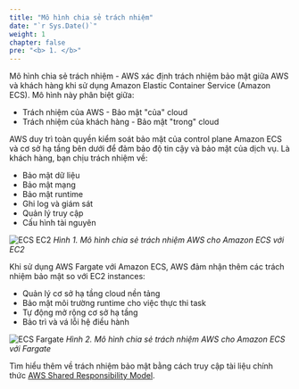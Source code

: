 ```yaml
---
title: "Mô hình chia sẻ trách nhiệm"
date: "`r Sys.Date()`"
weight: 1
chapter: false
pre: "<b> 1. </b>"
---
```


Mô hình chia sẻ trách nhiệm - AWS xác định trách nhiệm bảo mật giữa AWS và khách hàng khi sử dụng Amazon Elastic Container Service (Amazon ECS). Mô hình này phân biệt giữa:

* Trách nhiệm của AWS - Bảo mật "của" cloud
* Trách nhiệm của khách hàng - Bảo mật "trong" cloud

AWS duy trì toàn quyền kiểm soát bảo mật của control plane Amazon ECS và cơ sở hạ tầng bên dưới để đảm bảo độ tin cậy và bảo mật của dịch vụ. Là khách hàng, bạn chịu trách nhiệm về:

* Bảo mật dữ liệu
* Bảo mật mạng
* Bảo mật runtime
* Ghi log và giám sát
* Quản lý truy cập
* Cấu hình tài nguyên

![ECS EC2](/images/1-shared-responsibility-model/image.png)
*Hình 1. Mô hình chia sẻ trách nhiệm AWS cho Amazon ECS với EC2*

Khi sử dụng AWS Fargate với Amazon ECS, AWS đảm nhận thêm các trách nhiệm bảo mật so với EC2 instances:

* Quản lý cơ sở hạ tầng cloud nền tảng
* Bảo mật môi trường runtime cho việc thực thi task
* Tự động mở rộng cơ sở hạ tầng
* Bảo trì và vá lỗi hệ điều hành

![ECS Fargate](/images/1-shared-responsibility-model/image-1.png)
*Hình 2. Mô hình chia sẻ trách nhiệm AWS cho Amazon ECS với Fargate*

Tìm hiểu thêm về trách nhiệm bảo mật bằng cách truy cập tài liệu chính thức [AWS Shared Responsibility Model](https://aws.amazon.com/compliance/shared-responsibility-model).